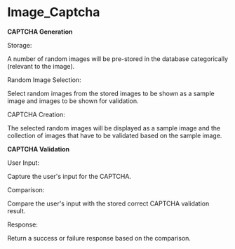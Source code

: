 # Image_Captcha

**CAPTCHA Generation**

Storage:

A number of random images will be pre-stored in the database categorically (relevant to the image).

Random Image Selection:

Select random images from the stored images to be shown as a sample image and images to be shown for validation.

CAPTCHA Creation:

The selected random images will be displayed as a sample image and the collection of images that have to be validated based on the sample image.


**CAPTCHA Validation**

User Input:

Capture the user's input for the CAPTCHA.

Comparison:

Compare the user's input with the stored correct CAPTCHA validation result.

Response:

Return a success or failure response based on the comparison.
